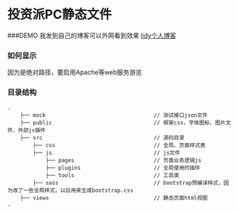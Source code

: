 # 投资派PC静态文件

###DEMO
我发到自己的博客可以外网看到效果
[lidy个人博客](http://tzp.lideyang.net/views/account/login.html)

### 如何显示

因为是绝对路径，要启用Apache等web服务游览

### 目录结构

```
.
 	├── mock								  // 测试接口json文件
    ├── public                                // 框架css，字体图标、图片文件、外部js插件
    ├── src                                   // 源码目录
        ├── css                               // 全局、页面样式表
        ├── js                                // js文件
			├── pages                         // 页面业务逻辑js
			├── plugins                       // 全局使用的插件
			├── tools                         // 工具类
		├── sass                              // bootstrap预编译样式，因为改了一些全局样式，以后用来生成bootstrap.css
	├── views                        	  	  // 静态页面html视图
.
```